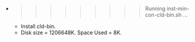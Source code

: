 * >>>>>>>>> Running inst-min-con-cld-bin.sh ...
  * Install cld-bin.
  * Disk size = 1206648K. Space Used = 8K.
